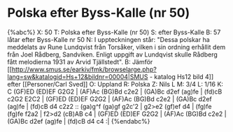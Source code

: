 # Polska efter Byss-Kalle (nr 50)

{%abc%}
X: 50
T: Polska efter Byss-Kalle (nr 50)
S: efter Byss-Kalle
B: 57 låtar efter Byss-Kalle nr 50
N: I uppteckningen står: "Dessa polskar ha meddelats av Rune Lundqvist från Torsåker, vilken i sin ordning erhållit dem från Joel Rådberg, Sandviken. Enligt uppgift av Lundqvist skulle Rådberg fått melodierna 1931 av Arvid Tjällstedt".
B: Jämför [[http://www.smus.se/earkiv/fmk/browselarge.php?lang=sw&katalogid=Hs+12&bildnr=00004|SMUS - katalog Hs12 bild 4]] efter [[Personer/Carl Sved]]
O: Uppland
R: Polska
Z: Nils L
M: 3/4
L: 1/16
K: C
(GF)ED (ED)EF G2G2 | (AF)Ac (BG)Bd c2e2 | (GA)Bc d2ef (ag)fe | (fd)cB c2G2 E2C2 |
(GF)ED (ED)EF G2G2 | (AF)Ac (BG)Bd c2e2 | (GA)Bc d2ef (ag)fe | (fd)cB d4 c2z2 ::
(ga)g^f (ga)gf g2c'2 | g2>e2 (gf)ef d4 | (fg)fe (fg)fe f2a2 | f2>d2 (cB)AB c4 |
(GF)ED (ED)EF G2G2 | (AF)Ac (BG)Bd c2e2 | (GA)Bc d2ef (ag)fe | (fd)cB d4 c4 :|
{%endabc%}
